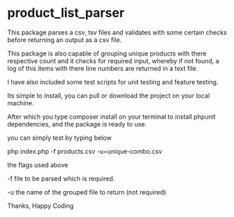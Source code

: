 # product_list_parser

This package parses a csv, tsv files and validates with some certain checks before returning an output as a csv file.

This package is also capable of grouping unique products with there respective count and it checks for required input, whereby if not found, a log of this items with there line numbers are returned in a text file.

I have also included some test scripts for unit testing and feature testing.

Its simple to install, you can pull or download the project on your local machine.

After which you type composer install on your terminal to install phpunit dependencies, and the package is ready to use.

you can simply test by typing below

php index.php -f products.csv -u=unique-combo.csv

the flags used above

-f file to be parsed which is required.

-u the name of the grouped file to return (not required)

Thanks, Happy Coding

